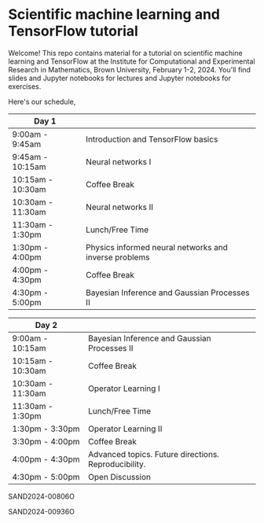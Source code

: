 # Scientific machine learning and TensorFlow tutorial

Welcome! This repo contains material for a tutorial on scientific machine learning and TensorFlow at the Institute for Computational and Experimental Research in Mathematics, Brown University, February 1-2, 2024. You'll find slides and Jupyter notebooks for lectures and Jupyter notebooks for exercises.

Here's our schedule,

|Day 1 |                                        |
------ | ------ |
|9:00am - 9:45am   | Introduction and TensorFlow basics |
|9:45am - 10:15am  | Neural networks I |
|10:15am - 10:30am  | Coffee Break |
|10:30am - 11:30am | Neural networks II |
|11:30am - 1:30pm   | Lunch/Free Time |
|1:30pm - 4:00pm   | Physics informed neural networks and inverse problems |
|4:00pm - 4:30pm   | Coffee Break |
|4:30pm - 5:00pm   | Bayesian Inference and Gaussian Processes II |

|Day 2 |                                        |
------ | ------ |
|9:00am - 10:15am | Bayesian Inference and Gaussian Processes II |
|10:15am - 10:30am | Coffee Break |
|10:30am - 11:30am | Operator Learning I      |
|11:30am - 1:30pm | Lunch/Free Time |
|1:30pm - 3:30pm  | Operator Learning II      |
|3:30pm - 4:00pm | Coffee Break |   
|4:00pm - 4:30pm | Advanced topics. Future directions. Reproducibility. |
|4:30pm - 5:00pm | Open Discussion |


SAND2024-00806O

SAND2024-00936O
